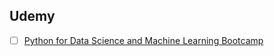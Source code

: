 ## Udemy

- [ ] [Python for Data Science and Machine Learning Bootcamp](https://www.udemy.com/course/python-for-data-science-and-machine-learning-bootcamp/)
